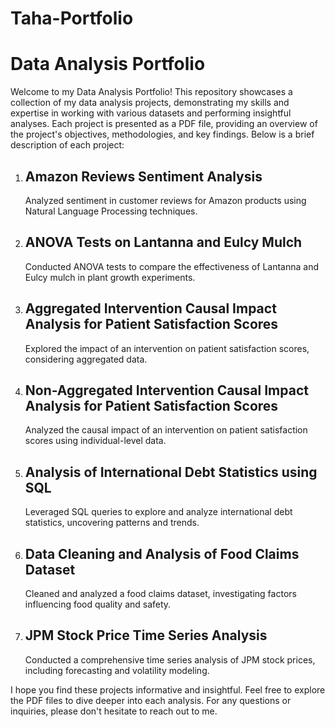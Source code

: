 # Taha-Portfolio
<h1>Data Analysis Portfolio</h1>
<p>Welcome to my Data Analysis Portfolio! This repository showcases a collection of my data analysis projects, demonstrating my skills and expertise in working with various datasets and performing insightful analyses. Each project is presented as a PDF file, providing an overview of the project's objectives, methodologies, and key findings. Below is a brief description of each project:</p>

<ol>
  <li>
    <h2>Amazon Reviews Sentiment Analysis</h2>
    <p>Analyzed sentiment in customer reviews for Amazon products using Natural Language Processing techniques.</p>
  </li>
  <li>
    <h2>ANOVA Tests on Lantanna and Eulcy Mulch</h2>
    <p>Conducted ANOVA tests to compare the effectiveness of Lantanna and Eulcy mulch in plant growth experiments.</p>
  </li>
  <li>
    <h2>Aggregated Intervention Causal Impact Analysis for Patient Satisfaction Scores</h2>
    <p>Explored the impact of an intervention on patient satisfaction scores, considering aggregated data.</p>
  </li>
  <li>
    <h2>Non-Aggregated Intervention Causal Impact Analysis for Patient Satisfaction Scores</h2>
    <p>Analyzed the causal impact of an intervention on patient satisfaction scores using individual-level data.</p>
  </li>
  <li>
    <h2>Analysis of International Debt Statistics using SQL</h2>
    <p>Leveraged SQL queries to explore and analyze international debt statistics, uncovering patterns and trends.</p>
  </li>
  <li>
    <h2>Data Cleaning and Analysis of Food Claims Dataset</h2>
    <p>Cleaned and analyzed a food claims dataset, investigating factors influencing food quality and safety.</p>
  </li>
  <li>
    <h2>JPM Stock Price Time Series Analysis</h2>
    <p>Conducted a comprehensive time series analysis of JPM stock prices, including forecasting and volatility modeling.</p>
  </li>
</ol>

<p>I hope you find these projects informative and insightful. Feel free to explore the PDF files to dive deeper into each analysis. For any questions or inquiries, please don't hesitate to reach out to me.</p>

